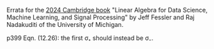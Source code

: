 Errata
for the
[2024 Cambridge book](https://web.eecs.umich.edu/~fessler/#:~:text=https%3A//www.cambridge.org/highereducation/isbn/9781009418140)
"Linear Algebra for Data Science, Machine Learning, and Signal Processing"
by Jeff Fessler and Raj Nadakuditi of the University of Michigan.

p399 Eqn. (12.26): the first σ₊ should instead be σ₋.
